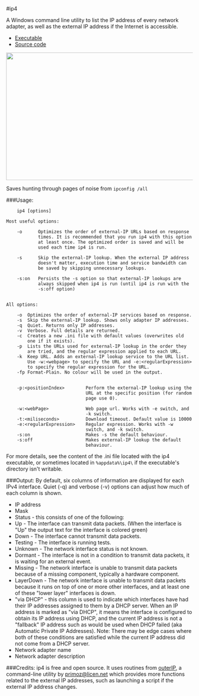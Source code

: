 #ip4

A Windows command line utility to list the IP address of every network adapter, as well as the external IP address if the Internet is accessible.

 * [Executable](https://github.com/Treer/ip4/releases/latest)
 * [Source code](https://github.com/Treer/ip4)

<img src="https://treer.github.io/images/ip4screenshot.png" width="677" height="343" />

Saves hunting through pages of noise from `ipconfig /all`

###Usage:
    
        ip4 [options]
    
    Most useful options:
        
        -o      Optimizes the order of external-IP URLs based on response
                times. It is recommended that you run ip4 with this option
                at least once. The optimized order is saved and will be 
                used each time ip4 is run.

        -s      Skip the external-IP lookup. When the external IP address 
                doesn't matter, execution time and service bandwidth can  
                be saved by skipping unnecessary lookups.
              
        -s:on   Persists the -s option so that external-IP lookups are 
                always skipped when ip4 is run (until ip4 is run with the 
                -s:off option)

                
    All options:
      
        -o  Optimizes the order of external-IP services based on response.
        -s  Skip the external-IP lookup. Shows only adapter IP addresses.
        -q  Quiet. Returns only IP addresses. 
        -v  Verbose. Full details are returned.        
        -c  Creates a new .ini file with default values (overwrites old 
            one if it exists).
        -p  Lists the URLs used for external-IP lookup in the order they 
            are tried, and the regular expression applied to each URL.
        -k  Keep URL. Adds an external-IP lookup service to the URL list.
            Use -w:<webpage> to specify the URL and -e:<regularExpression> 
            to specify the regular expression for the URL.
        -fp Format-Plain. No colour will be used in the output.

            
        -p:<positionIndex>        Perform the external-IP lookup using the 
                                  URL at the specific position (for random 
                                  page use 0).
       
        -w:<webPage>              Web page url. Works with -e switch, and 
                                  -k switch.
        -t:<miliseconds>          Download timeout. Default value is 10000
        -e:<regularExpression>    Regular expression. Works with -w 
                                  switch, and -k switch.
        -s:on                     Makes -s the default behaviour.
        -s:off                    Makes external-IP lookup the default 
                                  behaviour.


For more details, see the content of the .ini file located with the ip4
executable, or sometimes located in `%appdata%\ip4\` if the executable's 
directory isn't writable.

###Output:
By default, six columns of information are displayed for each IPv4 interface. Quiet (-q) and verbose (-v) options can adjust how much of each column is shown.

* IP address
* Mask 
* Status - this consists of one of the following:
 * Up - The interface can transmit data packets. (When the interface is "Up" the output text for the interface is colored green)
 * Down      - The interface cannot transmit data packets.
 * Testing   - The interface is running tests.
 * Unknown   - The network interface status is not known.
 * Dormant   - The interface is not in a condition to transmit data packets, it is waiting for an external event.
 * Missing   - The network interface is unable to transmit data packets because of a missing component, typically a hardware component.
 * LayerDown - The network interface is unable to transmit data packets because it runs on top of one or more other  interfaces, and at least one of these "lower layer" interfaces is down.
* "via DHCP" - this column is used to indicate which interfaces have had their IP addresses assigned to them by a DHCP server. When an IP address is marked as "via DHCP", it means the interface is configured to obtain its IP address using DHCP, and the current IP address is not a "fallback" IP address such as would be used when DHCP failed (aka Automatic Private IP Addresses). Note: There may be edge cases where both of these conditions are satisfied while the current IP address did not come from a DHCP server.     
* Network adapter name
* Network adapter description

###Credits:
ip4 is free and open source. It uses routines from [outerIP](http://primocode.blogspot.com.au/2013/12/i-spent-couple-of-hours-searching-for.html), a command-line utility by primoz@licen.net which provides more functions related to the external IP addresses, such as launching a script if the external IP address changes.
